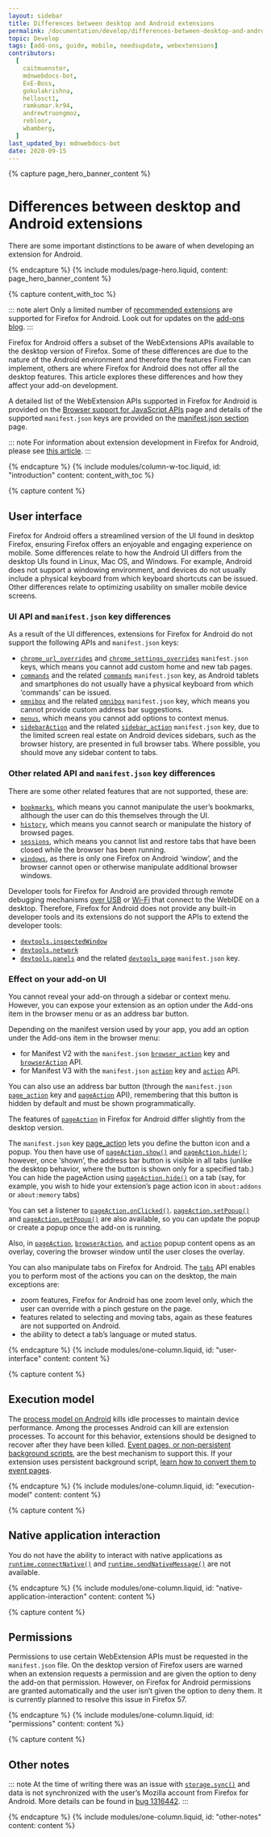 ```yaml
---
layout: sidebar
title: Differences between desktop and Android extensions
permalink: /documentation/develop/differences-between-desktop-and-android-extensions/
topic: Develop
tags: [add-ons, guide, mobile, needsupdate, webextensions]
contributors:
  [
    caitmuenster,
    mdnwebdocs-bot,
    ExE-Boss,
    gokulakrishna,
    hellosct1,
    ramkumar.kr94,
    andrewtruongmoz,
    rebloor,
    wbamberg,
  ]
last_updated_by: mdnwebdocs-bot
date: 2020-09-15
---
```


<!-- Page Hero Banner -->

{% capture page_hero_banner_content %}

# Differences between desktop and Android extensions

There are some important distinctions to be aware of when developing an extension for Android.

{% endcapture %}
{% include modules/page-hero.liquid,
    content: page_hero_banner_content
%}

<!-- END: Page Hero Banner -->

<!-- Content with Table of Contents Module -->

{% capture content_with_toc %}

::: note alert
Only a limited number of [recommended extensions](/documentation/publish/recommended-extensions/) are supported for Firefox for Android. Look out for updates on the [add-ons blog](https://blog.mozilla.org/addons/category/mobile?utm_source=extensionworkshop.com&utm_medium=dev-article&utm_content=differences-between-desktop-and-android-extensions).
:::

Firefox for Android offers a subset of the WebExtensions APIs available to the desktop version of Firefox. Some of these differences are due to the nature of the Android environment and therefore the features Firefox can implement, others are where Firefox for Android does not offer all the desktop features. This article explores these differences and how they affect your add-on development.

A detailed list of the WebExtension APIs supported in Firefox for Android is provided on the [Browser support for JavaScript APIs](https://developer.mozilla.org/docs/Mozilla/Add-ons/WebExtensions/Browser_support_for_JavaScript_APIs) page and details of the supported `manifest.json` keys are provided on the [manifest.json section](https://developer.mozilla.org/Add-ons/WebExtensions/manifest.json) page.

::: note
For information about extension development in Firefox for Android, please see [this article](/documentation/develop/developing-extensions-for-firefox-for-android/).
:::

{% endcapture %}
{% include modules/column-w-toc.liquid,
    id: "introduction"
    content: content_with_toc
%}

<!-- END: Content with Table of Contents -->

<!-- Single Column Body Module -->

{% capture content %}

## User interface

Firefox for Android offers a streamlined version of the UI found in desktop Firefox, ensuring Firefox offers an enjoyable and engaging experience on mobile. Some differences relate to how the Android UI differs from the desktop UIs found in Linux, Mac OS, and Windows. For example, Android does not support a windowing environment, and devices do not usually include a physical keyboard from which keyboard shortcuts can be issued. Other differences relate to optimizing usability on smaller mobile device screens.

### UI API and `manifest.json` key differences

As a result of the UI differences, extensions for Firefox for Android do not support the following APIs and `manifest.json` keys:

- [`chrome_url_overrides`](https://developer.mozilla.org/Add-ons/WebExtensions/manifest.json/chrome_url_overrides) and [`chrome_settings_overrides`](https://developer.mozilla.org/Add-ons/WebExtensions/manifest.json/chrome_settings_overrides) `manifest.json` keys, which means you cannot add custom home and new tab pages.
- [`commands`](https://developer.mozilla.org/docs/Mozilla/Add-ons/WebExtensions/API/commands) and the related [`commands`](https://developer.mozilla.org/Add-ons/WebExtensions/manifest.json/commands) `manifest.json` key, as Android tablets and smartphones do not usually have a physical keyboard from which ‘commands’ can be issued.
- [`omnibox`](https://developer.mozilla.org/docs/Mozilla/Add-ons/WebExtensions/API/omnibox) and the related [`omnibox`](https://developer.mozilla.org/Add-ons/WebExtensions/manifest.json/omnibox) `manifest.json` key, which means you cannot provide custom address bar suggestions.
- [`menus`](https://developer.mozilla.org/docs/Mozilla/Add-ons/WebExtensions/API/menus), which means you cannot add options to context menus.
- [`sidebarAction`](https://developer.mozilla.org/docs/Mozilla/Add-ons/WebExtensions/API/sidebarAction) and the related [`sidebar_action`](https://developer.mozilla.org/Add-ons/WebExtensions/manifest.json/sidebar_action) `manifest.json` key, due to the limited screen real estate on Android devices sidebars, such as the browser history, are presented in full browser tabs. Where possible, you should move any sidebar content to tabs.

### Other related API and `manifest.json` key differences

There are some other related features that are not supported, these are:

- [`bookmarks`](https://developer.mozilla.org/docs/Mozilla/Add-ons/WebExtensions/API/bookmarks), which means you cannot manipulate the user’s bookmarks, although the user can do this themselves through the UI.
- [`history`](https://developer.mozilla.org/docs/Mozilla/Add-ons/WebExtensions/API/history), which means you cannot search or manipulate the history of browsed pages.
- [`sessions`](https://developer.mozilla.org/docs/Mozilla/Add-ons/WebExtensions/API/sessions), which means you cannot list and restore tabs that have been closed while the browser has been running.
- [`windows`](https://developer.mozilla.org/docs/Mozilla/Add-ons/WebExtensions/API/windows), as there is only one Firefox on Android ‘window’, and the browser cannot open or otherwise manipulate additional browser windows.

Developer tools for Firefox for Android are provided through remote debugging mechanisms [over USB](https://developer.android.com/studio/debug/dev-options) or [Wi-Fi](https://developer.mozilla.org/docs/Tools/Remote_Debugging/Debugging_Firefox_for_Android_over_Wifi) that connect to the WebIDE on a desktop. Therefore, Firefox for Android does not provide any built-in developer tools and its extensions do not support the APIs to extend the developer tools:

- [`devtools.inspectedWindow`](https://developer.mozilla.org/docs/Mozilla/Add-ons/WebExtensions/API/devtools.inspectedWindow)
- [`devtools.network`](https://developer.mozilla.org/docs/Mozilla/Add-ons/WebExtensions/API/devtools.network)
- [`devtools.panels`](https://developer.mozilla.org/docs/Mozilla/Add-ons/WebExtensions/API/devtools.panels) and the related [`devtools_page`](https://developer.mozilla.org/Add-ons/WebExtensions/manifest.json/devtools_page) `manifest.json` key.

### Effect on your add-on UI

You cannot reveal your add-on through a sidebar or context menu. However, you can expose your extension as an option under the Add-ons item in the browser menu or as an address bar button.

Depending on the manifest version used by your app, you add an option under the Add-ons item in the browser menu:

- for Manifest V2 with the `manifest.json` [`browser_action`](https://developer.mozilla.org/docs/Mozilla/Add-ons/WebExtensions/manifest.json/browser_action) key and [`browserAction`](https://developer.mozilla.org//Add-ons/WebExtensions/API/browserAction) API.
- for Manifest V3 with the `manifest.json` [`action`](https://developer.mozilla.org/docs/Mozilla/Add-ons/WebExtensions/manifest.json/action) key and [`action`](https://developer.mozilla.org//Add-ons/WebExtensions/API/action) API.

You can also use an address bar button (through the `manifest.json` [`page_action`](https://developer.mozilla.org/docs/Mozilla/Add-ons/WebExtensions/manifest.json/page_action) key and [`pageAction`](https://developer.mozilla.org//Add-ons/WebExtensions/API/pageAction) API), remembering that this button is hidden by default and must be shown programmatically.

The features of [`pageAction`](https://developer.mozilla.org/docs/Mozilla/Add-ons/WebExtensions/API/pageAction) in Firefox for Android differ slightly from the desktop version. 

The `manifest.json` key [page_action](https://developer.mozilla.org/docs/Mozilla/Add-ons/WebExtensions/manifest.json/page_action) lets you define the button icon and a popup. You then have use of [`pageAction.show()`](https://developer.mozilla.org/docs/Mozilla/Add-ons/WebExtensions/API/pageAction/show) and [`pageAction.hide()`](https://developer.mozilla.org/docs/Mozilla/Add-ons/WebExtensions/API/pageAction/hide); however, once ‘shown’, the address bar button is visible in all tabs (unlike the desktop behavior, where the button is shown only for a specified tab.) You can hide the pageAction using [`pageAction.hide()`](https://developer.mozilla.org/docs/Mozilla/Add-ons/WebExtensions/API/pageAction/hide) on a tab (say, for example, you wish to hide your extension’s page action icon in `about:addons` or `about:memory` tabs) 

You can set a listener to [`pageAction.onClicked()`](https://developer.mozilla.org/docs/Mozilla/Add-ons/WebExtensions/API/pageAction/onClicked). [`pageAction.setPopup()`](https://developer.mozilla.org/docs/Mozilla/Add-ons/WebExtensions/API/pageAction/setPopup) and [`pageAction.getPopup()`](https://developer.mozilla.org/docs/Mozilla/Add-ons/WebExtensions/API/pageAction/getPopup) are also available, so you can update the popup or create a popup once the add-on is running.

Also, in [`pageAction`](https://developer.mozilla.org/docs/Mozilla/Add-ons/WebExtensions/API/pageAction), [`browserAction`](https://developer.mozilla.org//Add-ons/WebExtensions/API/browserAction), and [`action`](https://developer.mozilla.org/docs/Mozilla/Add-ons/WebExtensions/API/action) popup content opens as an overlay, covering the browser window until the user closes the overlay.

You can also manipulate tabs on Firefox for Android. The [`tabs`](https://developer.mozilla.org/docs/Mozilla/Add-ons/WebExtensions/API/tabs) API enables you to perform most of the actions you can on the desktop, the main exceptions are:

- zoom features, Firefox for Android has one zoom level only, which the user can override with a pinch gesture on the page.
- features related to selecting and moving tabs, again as these features are not supported on Android.
- the ability to detect a tab’s language or muted status.

{% endcapture %}
{% include modules/one-column.liquid,
    id: "user-interface"
    content: content
%}

<!-- END: Single Column Body Module -->

<!-- Single Column Body Module -->

{% capture content %}

## Execution model

The [process model on Android](https://developer.android.com/guide/components/activities/process-lifecycle) kills idle processes to maintain device performance. Among the processes Android can kill are extension processes. To account for this behavior, extensions should be designed to recover after they have been killed. [Event pages, or non-persistent background scripts](https://developer.mozilla.org/en-US/docs/Mozilla/Add-ons/WebExtensions/Background_scripts), are the best mechanism to support this. If your extension uses persistent background script, [learn how to convert them to event pages](https://developer.mozilla.org/en-US/docs/Mozilla/Add-ons/WebExtensions/Background_scripts#convert_to_non-persistent).

{% endcapture %}
{% include modules/one-column.liquid,
    id: "execution-model"
    content: content
%}

<!-- END: Single Column Body Module -->

<!-- Single Column Body Module -->

{% capture content %}

## Native application interaction

You do not have the ability to interact with native applications as [`runtime.connectNative()`](https://developer.mozilla.org/docs/Mozilla/Add-ons/WebExtensions/API/runtime/connectNative) and [`runtime.sendNativeMessage()`](https://developer.mozilla.org/docs/Mozilla/Add-ons/WebExtensions/API/runtime/sendNativeMessage) are not available.

{% endcapture %}
{% include modules/one-column.liquid,
    id: "native-application-interaction"
    content: content
%}

<!-- END: Single Column Body Module -->

<!-- Single Column Body Module -->

{% capture content %}

## Permissions

Permissions to use certain WebExtension APIs must be requested in the `manifest.json` file. On the desktop version of Firefox users are warned when an extension requests a permission and are given the option to deny the add-on that permission. However, on Firefox for Android permissions are granted automatically and the user isn’t given the option to deny them. It is currently planned to resolve this issue in Firefox 57.

{% endcapture %}
{% include modules/one-column.liquid,
    id: "permissions"
    content: content
%}

<!-- END: Single Column Body Module -->

<!-- Single Column Body Module -->

{% capture content %}

## Other notes

::: note
At the time of writing there was an issue with [`storage.sync()`](https://developer.mozilla.org/docs/Mozilla/Add-ons/WebExtensions/API/storage/sync) and data is not synchronized with the user’s Mozilla account from Firefox for Android. More details can be found in [bug 1316442](https://bugzilla.mozilla.org/show_bug.cgi?id=1316442).
:::

{% endcapture %}
{% include modules/one-column.liquid,
    id: "other-notes"
    content: content
%}

<!-- END: Single Column Body Module -->
